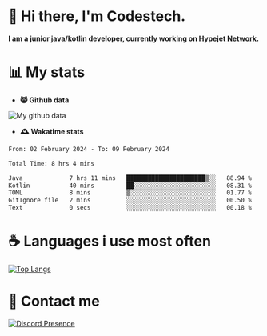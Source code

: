 # 👋 Hi there, I'm Codestech.
**I am a junior java/kotlin developer, currently working on [Hypejet Network](https://github.com/Hypejet).**

# 📊 My stats
- **😸 Github data**

![My github data](https://github-readme-stats.vercel.app/api?username=Codestech1&count_private=true&include_all_commits=true&theme=codeSTACKr)

- **🕰️ Wakatime stats**
<!--START_SECTION:waka-->

```txt
From: 02 February 2024 - To: 09 February 2024

Total Time: 8 hrs 4 mins

Java             7 hrs 11 mins   ██████████████████████▒░░   88.94 %
Kotlin           40 mins         ██░░░░░░░░░░░░░░░░░░░░░░░   08.31 %
TOML             8 mins          ▒░░░░░░░░░░░░░░░░░░░░░░░░   01.77 %
GitIgnore file   2 mins          ░░░░░░░░░░░░░░░░░░░░░░░░░   00.50 %
Text             0 secs          ░░░░░░░░░░░░░░░░░░░░░░░░░   00.18 %
```

<!--END_SECTION:waka-->

# ☕ Languages i use most often
[![Top Langs](https://github-readme-stats.vercel.app/api/top-langs/?username=Codestech1&layout=compact&langs_count=8&exclude_repo=window5000.github.io&theme=codeSTACKr)](https://github.com/anuraghazra/github-readme-stats)

# 💬 Contact me
[![Discord Presence](https://lanyard.cnrad.dev/api/650718742157852740)](https://discord.com/users/650718742157852740)
</br>
